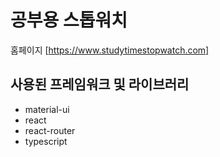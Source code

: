 # 공부용 스톱워치

홈페이지 [https://www.studytimestopwatch.com]

## 사용된 프레임워크 및 라이브러리

- material-ui
- react
- react-router
- typescript
